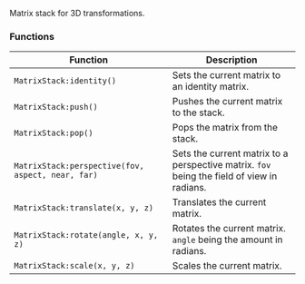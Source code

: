 Matrix stack for 3D transformations.

### Functions
|Function|Description|
-----|-----
`MatrixStack:identity()` | Sets the current matrix to an identity matrix.
`MatrixStack:push()` | Pushes the current matrix to the stack.
`MatrixStack:pop()` | Pops the matrix from the stack.
`MatrixStack:perspective(fov, aspect, near, far)` | Sets the current matrix to a perspective matrix. `fov` being the field of view in radians.
`MatrixStack:translate(x, y, z)` | Translates the current matrix.
`MatrixStack:rotate(angle, x, y, z)` | Rotates the current matrix. `angle` being the amount in radians.
`MatrixStack:scale(x, y, z)` | Scales the current matrix.
